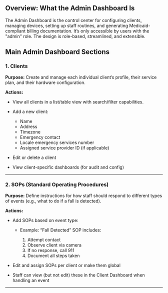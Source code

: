 ## Overview: What the Admin Dashboard Is

The Admin Dashboard is the control center for configuring clients, managing devices, setting up staff routines, and generating Medicaid-compliant billing documentation. It’s only accessible by users with the "admin" role. The design is role-based, streamlined, and extensible.

## Main Admin Dashboard Sections

### 1. Clients

**Purpose:** Create and manage each individual client’s profile, their service plan, and their hardware configuration.

**Actions:**

* View all clients in a list/table view with search/filter capabilities.
* Add a new client:

  * Name
  * Address
  * Timezone
  * Emergency contact
  * Locale emergency services number
  * Assigned service provider ID (if applicable)
* Edit or delete a client
* View client-specific dashboards (for audit and config)

---

### 2. SOPs (Standard Operating Procedures)

**Purpose:** Define instructions for how staff should respond to different types of events (e.g., what to do if a fall is detected).

**Actions:**

* Add SOPs based on event type:

  * Example: “Fall Detected” SOP includes:

    1. Attempt contact
    2. Observe client via camera
    3. If no response, call 911
    4. Document all steps taken
* Edit and assign SOPs per client or make them global
* Staff can view (but not edit) these in the Client Dashboard when handling an event

---